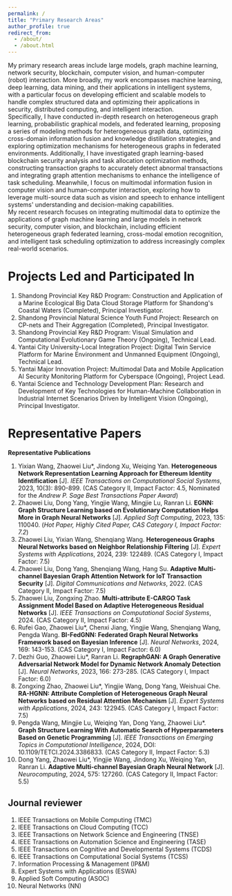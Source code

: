 ```yaml
---
permalink: /
title: "Primary Research Areas"
author_profile: true
redirect_from: 
  - /about/
  - /about.html
---
```


  My primary research areas include large models, graph machine learning, network security, blockchain, computer vision, and human-computer (robot) interaction. More broadly, my work encompasses machine learning, deep learning, data mining, and their applications in intelligent systems, with a particular focus on developing efficient and scalable models to handle complex structured data and optimizing their applications in security, distributed computing, and intelligent interaction.  
  Specifically, I have conducted in-depth research on heterogeneous graph learning, probabilistic graphical models, and federated learning, proposing a series of modeling methods for heterogeneous graph data, optimizing cross-domain information fusion and knowledge distillation strategies, and exploring optimization mechanisms for heterogeneous graphs in federated environments. Additionally, I have investigated graph learning-based blockchain security analysis and task allocation optimization methods, constructing transaction graphs to accurately detect abnormal transactions and integrating graph attention mechanisms to enhance the intelligence of task scheduling. Meanwhile, I focus on multimodal information fusion in computer vision and human-computer interaction, exploring how to leverage multi-source data such as vision and speech to enhance intelligent systems' understanding and decision-making capabilities.  
  My recent research focuses on integrating multimodal data to optimize the applications of graph machine learning and large models in network security, computer vision, and blockchain, including efficient heterogeneous graph federated learning, cross-modal emotion recognition, and intelligent task scheduling optimization to address increasingly complex real-world scenarios.

Projects Led and Participated In
======
1. Shandong Provincial Key R&D Program: Construction and Application of a Marine Ecological Big Data Cloud Storage Platform for Shandong's Coastal Waters (Completed), Principal Investigator.
2. Shandong Provincial Natural Science Youth Fund Project: Research on CP-nets and Their Aggregation (Completed), Principal Investigator.
3. Shandong Provincial Key R&D Program: Visual Simulation and Computational Evolutionary Game Theory (Ongoing), Technical Lead.
4. Yantai City University-Local Integration Project: Digital Twin Service Platform for Marine Environment and Unmanned Equipment (Ongoing), Technical Lead.
5. Yantai Major Innovation Project: Multimodal Data and Mobile Application AI Security Monitoring Platform for Cyberspace (Ongoing), Project Lead.
6. Yantai Science and Technology Development Plan: Research and Development of Key Technologies for Human-Machine Collaboration in Industrial Internet Scenarios Driven by Intelligent Vision (Ongoing), Principal Investigator.

Representative Papers
======
**Representative Publications**  

1. Yixian Wang, Zhaowei Liu*, Jindong Xu, Weiqing Yan. **Heterogeneous Network Representation Learning Approach for Ethereum Identity Identification** [J]. *IEEE Transactions on Computational Social Systems*, 2023, 10(3): 890-899. (CAS Category II, Impact Factor: 4.5, Nominated for the *Andrew P. Sage Best Transactions Paper Award*)
2. Zhaowei Liu, Dong Yang, Yingjie Wang, Mingjie Lu, Ranran Li. **EGNN: Graph Structure Learning based on Evolutionary Computation Helps More in Graph Neural Networks** [J]. *Applied Soft Computing*, 2023, 135: 110040. (*Hot Paper, Highly Cited Paper, CAS Category I, Impact Factor: 7.2*)
3. Zhaowei Liu, Yixian Wang, Shenqiang Wang. **Heterogeneous Graphs Neural Networks based on Neighbor Relationship Filtering** [J]. *Expert Systems with Applications*, 2024, 239: 122489. (CAS Category I, Impact Factor: 7.5)
4. Zhaowei Liu, Dong Yang, Shenqiang Wang, Hang Su. **Adaptive Multi-channel Bayesian Graph Attention Network for IoT Transaction Security** [J]. *Digital Communications and Networks*, 2022. (CAS Category II, Impact Factor: 7.5)
5. Zhaowei Liu, Zongxing Zhao. **Multi-attribute E-CARGO Task Assignment Model Based on Adaptive Heterogeneous Residual Networks** [J]. *IEEE Transactions on Computational Social Systems*, 2024. (CAS Category II, Impact Factor: 4.5)
6. Rufei Gao, Zhaowei Liu*, Chenxi Jiang, Yingjie Wang, Shenqiang Wang, Pengda Wang. **BI-FedGNN: Federated Graph Neural Networks Framework based on Bayesian Inference** [J]. *Neural Networks*, 2024, 169: 143-153. (CAS Category I, Impact Factor: 6.0)
7. Dezhi Guo, Zhaowei Liu*, Ranran Li. **RegraphGAN: A Graph Generative Adversarial Network Model for Dynamic Network Anomaly Detection** [J]. *Neural Networks*, 2023, 166: 273-285. (CAS Category I, Impact Factor: 6.0)
8. Zongxing Zhao, Zhaowei Liu*, Yingjie Wang, Dong Yang, Weishuai Che. **RA-HGNN: Attribute Completion of Heterogeneous Graph Neural Networks based on Residual Attention Mechanism** [J]. *Expert Systems with Applications*, 2024, 243: 122945. (CAS Category I, Impact Factor: 7.5)
9. Pengda Wang, Mingjie Lu, Weiqing Yan, Dong Yang, Zhaowei Liu*. **Graph Structure Learning With Automatic Search of Hyperparameters Based on Genetic Programming** [J]. *IEEE Transactions on Emerging Topics in Computational Intelligence*, 2024, DOI: 10.1109/TETCI.2024.3386833. (CAS Category II, Impact Factor: 5.3)
10. Dong Yang, Zhaowei Liu*, Yingjie Wang, Jindong Xu, Weiqing Yan, Ranran Li. **Adaptive Multi-channel Bayesian Graph Neural Network** [J]. *Neurocomputing*, 2024, 575: 127260. (CAS Category II, Impact Factor: 5.5)

Journal reviewer
------
1. IEEE Transactions on Mobile Computing (TMC)
2. IEEE Transactions on Cloud Computing (TCC)  
3. IEEE Transactions on Network Science and Engineering (TNSE)
4. IEEE Transactions on Automation Science and Engineering (TASE) 
5. IEEE Transactions on Cognitive and Developmental Systems (TCDS)  
6. IEEE Transactions on Computational Social Systems (TCSS)
7. Information Processing & Management (IP&M) 
8. Expert Systems with Applications (ESWA) 
9. Applied Soft Computing (ASOC) 
10. Neural Networks (NN) 



